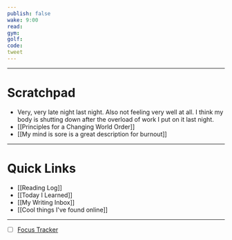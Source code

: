 ```yaml
---
publish: false
wake: 9:00
read:
gym:
golf:
code:
tweet
---
```

***
# Scratchpad
- Very, very late night last night. Also not feeling very well at all. I think my body is shutting down after the overload of work I put on it last night. 
- [[Principles for a Changing World Order]]
- [[My mind is sore is a great description for burnout]]



---
# Quick Links
- [[Reading Log]]
- [[Today I Learned]]
- [[My Writing Inbox]]
- [[Cool things I've found online]]

***
- [ ] [Focus Tracker](https://docs.google.com/spreadsheets/d/18ZL9CSRxE2z7pTKcaPGe3749GMO9Ov2UjVsRMQqShBk/edit#gid=696776801)